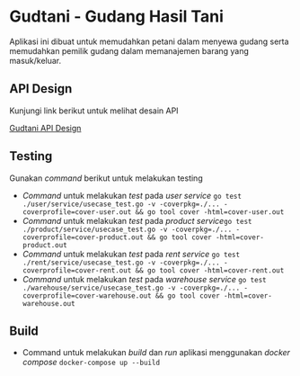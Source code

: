 # Gudtani - Gudang Hasil Tani

Aplikasi ini dibuat untuk memudahkan petani dalam menyewa gudang serta memudahkan pemilik gudang dalam memanajemen barang yang masuk/keluar.

## API Design

Kunjungi link berikut untuk melihat desain API

[Gudtani API Design](https://app.swaggerhub.com/apis/jiranmuhammad7/gudtani/1.0.0)

## Testing

Gunakan _command_ berikut untuk melakukan testing

- _Command_ untuk melakukan _test_ pada _user service_ `go test ./user/service/usecase_test.go -v -coverpkg=./... -coverprofile=cover-user.out && go tool cover -html=cover-user.out`
- _Command_ untuk melakukan _test_ pada _product service_`go test ./product/service/usecase_test.go -v -coverpkg=./... -coverprofile=cover-product.out && go tool cover -html=cover-product.out`
- _Command_ untuk melakukan _test_ pada _rent service_ `go test ./rent/service/usecase_test.go -v -coverpkg=./... -coverprofile=cover-rent.out && go tool cover -html=cover-rent.out`
- _Command_ untuk melakukan _test_ pada _warehouse service_ `go test ./warehouse/service/usecase_test.go -v -coverpkg=./... -coverprofile=cover-warehouse.out && go tool cover -html=cover-warehouse.out`

## Build

- Command untuk melakukan _build_ dan _run_ aplikasi menggunakan _docker compose_ `docker-compose up --build`
